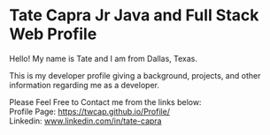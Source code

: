 # Tate Capra Jr Java and Full Stack Web Profile 

Hello! My name is Tate and I am from Dallas, Texas.

This is my developer profile giving a background, projects, and other information regarding me as a developer. 

Please Feel Free to Contact me from the links below: <br/>
Profile Page: https://twcap.github.io/Profile/ <br/>
Linkedin: www.linkedin.com/in/tate-capra

